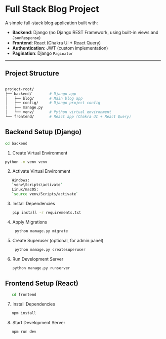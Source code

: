 # Full Stack Blog Project

A simple full-stack blog application built with:

- **Backend**: Django (no Django REST Framework, using built-in views and `JsonResponse`)
- **Frontend**: React (Chakra UI + React Query)
- **Authentication**: JWT (custom implementation)
- **Pagination**: Django `Paginator`

---

## **Project Structure**

```bash

project-root/
├── backend/        # Django app
│   ├── blog/       # Main blog app
│   ├── config/     # Django project config
│   ├── manage.py
│   └── venv/       # Python virtual environment
└── frontend/       # React app (Chakra UI + React Query)
```

## **Backend Setup (Django)**

```bash
cd backend
```

1. Create Virtual Environment

```bash
python -m venv venv
```

2. Activate Virtual Environment

```bash
   Windows:
   `venv\Scripts\activate`
   Linux/macOS:
   `source venv/Scripts/activate`
```

3. Install Dependencies

   ```bash
   pip install -r requirements.txt
   ```

4. Apply Migrations

   ```bash
    python manage.py migrate
   ```

5. Create Superuser (optional, for admin panel)

   ```bash
    python manage.py createsuperuser
   ```

6. Run Development Server
   ```bash
   python manage.py runserver
   ```

## **Frontend Setup (React)**

```bash
   cd frontend
```

7. Install Dependencies

```bash
   npm install
```

8. Start Development Server

```bash
   npm run dev
```
